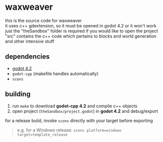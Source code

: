 # waxweaver
this is the source code for waxweaver<br/>
it uses c++ gdextension, so it must be opened in godot 4.2 or it won't work<br/>
just the "theSandbox" folder is required if you would like to open the project<br/>
"src" contains the c++ code which pertains to blocks and world generation and other intensive stuff<br/>

## dependencies
- [godot 4.2](https://godotengine.org/download/archive/4.2-stable/)
- `godot-cpp` (makefile handles automatically)
- `scons`

## building
1. run `make` to download **godot-cpp 4.2** and compile c++ objects
2. open project (`theSandbox/project.godot`) in **godot 4.2** and debug/export

for a release build, invoke `scons` directly with your target before exporting
> e.g. for a Windows release: `scons platform=windows target=template_release` <br/>
